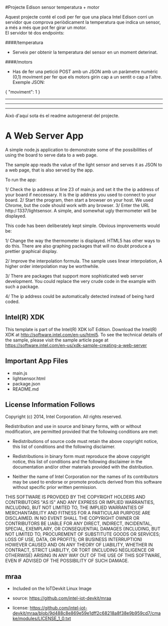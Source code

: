 #Projecte Edison sensor temperatura + motor

Aquest projecte conté el codi per fer que una placa Intel Edison corri un servidor que comprova periòdicament la temperatura que indica un sensor, a més a més que pot fer girar un motor.  
El servidor té dos endpoints:

####/temperatura
- Serveix per obtenir la temperatura del sensor en un moment deterinat.

####/motors
- Has de fer una petició POST amb un JSON amb un paràmetre numèric (0,1) moviment per fer que els motors girin cap a un sentit o cap a l'altre. Exemple JSON:

{
	"moviment": 1
}



-----------------------------------------------------
-----------------------------------------------------
-----------------------------------------------------

Això d'aquí sota és el readme autogenerat del projecte.

A Web Server App
============================
A simple node.js application to demonstrate some of the possibilities of using the board to serve data to a web page.

The sample app reads the value of the light sensor and serves it as JSON to a web page, that is also served by the app.

To run the app:

1/ Check the ip address at line 23 of main.js and set it the the ip address of your board if neccessary. It is the ip address
   you used to connect to your board.
2/ Start the program, then start a browser on your host. We used Chrome, but the code should work with any browser.
3/ Enter the URL http:/<ip address>:1337/lightsensor. A simple, and somewhat ugly thermometer will be displayed.

This code has been deliberately kept simple. Obvious improvements would be:

1/ Change the way the thermometer is displayed. HTML5 has other ways to do this. There are also graphing packages that will no
  doubt produce a prettier graphical display.

2/ Improve the interpolation formula. The sample uses linear interpolation,  A higher order interpolation may be worthwhile.

3/ There are packages that support more sophisticated web server development. You could replace the very crude code in the
   example with such a package.

4/ The ip address could be automatically detected instead of being hard coded.

Intel(R) XDK
-------------------------------------------
This template is part of the Intel(R) XDK IoT Edition.
Download the Intel(R) XDK at http://software.intel.com/en-us/html5. To see the technical details of the sample,
please visit the sample article page at https://software.intel.com/en-us/xdk-sample-creating-a-web-server


Important App Files
---------------------------
* main.js
* lightsensor.html
* package.json
* README.md

License Information Follows
---------------------------
Copyright (c) 2014, Intel Corporation. All rights reserved.

Redistribution and use in source and binary forms, with or without modification,
are permitted provided that the following conditions are met:

- Redistributions of source code must retain the above copyright notice,
  this list of conditions and the following disclaimer.

- Redistributions in binary form must reproduce the above copyright notice,
  this list of conditions and the following disclaimer in the documentation
  and/or other materials provided with the distribution.

- Neither the name of Intel Corporation nor the names of its contributors
  may be used to endorse or promote products derived from this software
  without specific prior written permission.

THIS SOFTWARE IS PROVIDED BY THE COPYRIGHT HOLDERS AND CONTRIBUTORS "AS IS"
AND ANY EXPRESS OR IMPLIED WARRANTIES, INCLUDING, BUT NOT LIMITED TO,
THE IMPLIED WARRANTIES OF MERCHANTABILITY AND FITNESS FOR A PARTICULAR PURPOSE
ARE DISCLAIMED. IN NO EVENT SHALL THE COPYRIGHT OWNER OR CONTRIBUTORS BE
LIABLE FOR ANY DIRECT, INDIRECT, INCIDENTAL, SPECIAL, EXEMPLARY, OR
CONSEQUENTIAL DAMAGES (INCLUDING, BUT NOT LIMITED TO, PROCUREMENT OF SUBSTITUTE
GOODS OR SERVICES; LOSS OF USE, DATA, OR PROFITS; OR BUSINESS INTERRUPTION)
HOWEVER CAUSED AND ON ANY THEORY OF LIABILITY, WHETHER IN CONTRACT, STRICT
LIABILITY, OR TORT (INCLUDING NEGLIGENCE OR OTHERWISE) ARISING IN ANY WAY OUT
OF THE USE OF THIS SOFTWARE, EVEN IF ADVISED OF THE POSSIBILITY OF SUCH DAMAGE.

mraa
--------------------------------------------
* Included on the IoTDevkit Linux Image

* source:  https://github.com/intel-iot-devkit/mraa
* license:  https://github.com/intel-iot-devkit/mraa/blob/9d488c8e869e59e1dff2c68218a8f38e9b959cd7/cmake/modules/LICENSE_1_0.txt
